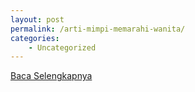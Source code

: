 ```yaml
---
layout: post
permalink: /arti-mimpi-memarahi-wanita/
categories:
    - Uncategorized
---
```


[Baca Selengkapnya](/08)